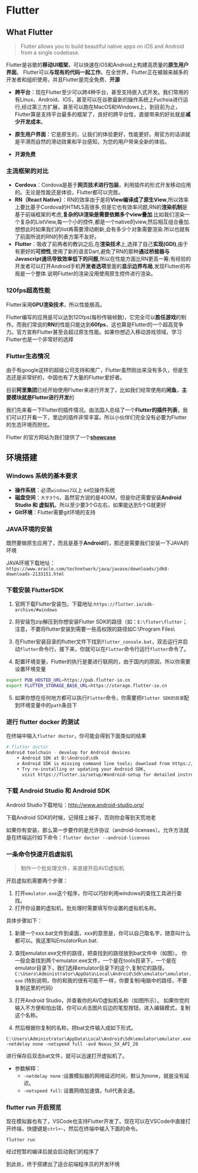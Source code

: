 # Flutter

## What Flutter

> Flutter allows you to build beautiful native apps on iOS and Android from a single codebase.

Flutter是谷歌的**移动UI框架**，可以快速在iOS和Android上构建高质量的**原生用户界面**。 Flutter可以**与现有的代码一起工作**。在全世界，Flutter正在被越来越多的开发者和组织使用，并且Flutter是完全免费、**开源**

- **跨平台**：现在Flutter至少可以跨4种平台，甚至支持嵌入式开发。我们常用的有Linux、Android、IOS，甚至可以在谷歌最新的操作系统上Fuchsia进行运行,经过第三方扩展，甚至可以跑在MacOS和Windows上，到目前为止，Flutter算是支持平台最多的框架了，良好的跨平台性，直接带来的好处就是**减少开发成本**。

- **原生用户界面**：它是原生的，让我们的体验更好，性能更好。用官方的话讲就是平滑而自然的滑动效果和平台感知，为您的用户带来全新的体验。

- **开源免费**

### 主流框架的对比

- **Cordova**：Cordova是基于**网页技术进行包装**，利用插件的形式开发移动应用的。无论是性能还是体验，Flutter都可以完胜。
- **RN（React Native）**：RN的效率由于是将**View编译成了原生View**,所以效率上要比基于Cordova的HTML5高很多,但是它也有效率问题,RN的**渲染机制**是基于前端框架的考虑,**复杂的UI渲染是需要依赖多个view叠加**.比如我们渲染一个复杂的ListView,每一个小的控件,都是一个native的view,然后相互组合叠加.想想此时如果我们的list再需要滑动刷新,会有多少个对象需要渲染.所以也就有了前面所说的RN的列表方案不友好。
- **Flutter**：吸收了前两者的教训之后,在**渲染技术**上,选择了自己**实现(GDI)**,由于有更好的**可控性**,使用了新的语言Dart,避免了RN的那种**通过桥接器与Javascript通讯导致效率低下的问题**,所以在性能方面比RN更高一筹;有经验的开发者可以打开Android手机**开发者选项**里面的**显示边界布局**,发现Flutter的布局是一个整体.说明Flutter的渲染没用使用原生控件进行渲染。

### 120fps超高性能

Flutter采用**GPU渲染技术**，所以性能极高。

Flutter编写的应用是可以达到120fps(每秒传输帧数)，它完全可以**胜任游戏**的制作。而我们常说的**RN**的性能只能达到**60fps**，这也算是Flutter的一个超高竞争力。官方宣称Flutter甚至会超过原生性能。如果你想迈入移动游戏领域，学习Flutter也是一个非常好的选择

### Flutter生态情况

由于有google这样的超级公司支持和推广，Flutter虽然刚出来没有多久，但是生态还是非常好的，中国也有了大量的Flutter爱好者。

目前**阿里集团**已经开始使用Flutter来进行开发了，比如我们经常使用的**闲鱼**，**主要模块就是Flutter进行开发**的

我们先来看一下Flutter的插件情况。由法国人总结了一个**Flutter的插件列表**，我们可以打开看一下，里边的插件非常丰富。所以小伙伴们完全没有必要为Flutter的生态环境而担忧。

Flutter 的官方网站为我们提供了一个[**showcase**](https://github.com/Solido/awesome-flutter)

## 环境搭建

### Windows 系统的基本要求

- **操作系统**：必须`windows7`以上 `64`位操作系统
- **磁盘空间**：`大于3个G`，虽然官方说的是400M，但是你还需要安装**Android Studio 和 虚拟机**，所以至少要3个G左右，如果能达到5个G就更好
- **Git环境**：Flutter需要git环境的支持

### JAVA环境的安装

既然要做原生应用了，而且是基于**Android**的，那还是需要我们安装一下JAVA的环境

JAVA环境下载地址：
`https://www.oracle.com/technetwork/java/javase/downloads/jdk8-downloads-2133151.html`

### 下载安装 FlutterSDK

1. 官网下载Flutter安装包，下载地址:`https://flutter.io/sdk-archive/#windows`

2. 将安装包zip解压到你想安装Flutter SDK的路径（如：`E:\fluter\flutter`；注意，不要将flutter安装到需要一些高权限的路径如C:\Program Files\

3. 在Flutter安装目录的flutter文件下找到`flutter_console.bat`，双击运行并启动`flutter`命令行，接下来，你就可以在`Flutter`命令行运行`flutter`命令了。

4. 配置环境变量，Flutter的执行是要进行联网的，由于国内的原因，所以你需要设置环境变量

``` sh
export PUB_HOSTED_URL=https://pub.flutter-io.cn
export FLUTTER_STORAGE_BASE_URL=https://storage.flutter-io.cn
```

5. 如果你想在任何地方都可以执行`Flutter`命令，你需要把`Flutter SDK的目录`配到环境变量中的`path`条目下

### 进行 flutter docker 的测试

在终端中输入`flutter doctor`，你可能会得到下面类似的结果

``` sh
# flutter doctor
Android toolchain - develop for Android devices
    • Android SDK at D:\Android\sdk
    ✗ Android SDK is missing command line tools; download from https://goo.gl/XxQghQ
    • Try re-installing or updating your Android SDK,
      visit https://flutter.io/setup/#android-setup for detailed instructions.
```

### 下载 Android Studio 和 Android SDK

Android Studio下载地址：http://www.android-studio.org/

下载Android SDK的时候，记得搭上梯子，否则你会等到天荒地老

如果你有安装，那么第一步要作的是允许协议（android-licenses）。允许方法就是在终端运行如下命令：`flutter doctor --android-licenses`



### 一条命令快速开启虚拟机

> 制作一个批处理文件，来直接开启AVD虚拟机

开启虚拟机需要两个步骤：

1. 打开`emulator.exe`这个程序，你可以巧妙利用windows的查找工具进行查找。
2. 打开你设置的虚拟机，批处理时需要填写你设置的虚拟机名称。

具体步骤如下：

1. 新建一个xxx.bat文件到桌面，xxx的意思是，你可以自己取名字，随意叫什么都可以。我这里叫EmulatorRun.bat.
2. 查找emulator.exe文件的路径，把查找到的路径放到bat文件中（如图）。 你一般会查找到两个emulator.exe文件，一个是在tools目录下，一个是在emulator目录下，我们选择emulator目录下的这个,复制它的路径。
`C:\Users\Administrator\AppData\Local\Android\Sdk\emulator\emulator.exe`
(特别说明，你的和我的很有可能不一样，你要复制i电脑中的路径，不要复制这里的代码)

3. 打开Android Studio，并查看你的AVD虚拟机名称（如图所示）。 如果你觉的输入不方便和怕出错，你可以点击图片后边的笔型按钮，进入编辑模式，复制这个名称。

4. 然后根据你复制的名称，把bat文件输入成如下形式。

`C:\Users\Administrator\AppData\Local\Android\Sdk\emulator\emulator.exe -netdelay none -netspeed full -avd Nexus_5X_API_28`

进行保存后双击bat文件，就可以迅速打开虚拟机了。

- 参数解释：
  - `-netdelay none` :设置模拟器的网络延迟时间，默认为none，就是没有延迟。
  - `-netspeed full`: 设置网络加速值，full代表全速。

### flutter run 开启预览

现在模拟器也有了，VSCode也支持Flutter开发了。现在可以在VSCode中直接打开终端，快捷键是`ctrl+~`，然后在终端中输入下面的命令。

`flutter run`

经过短暂的编译后就会启动我们的程序了

到此处，终于搭建出了适合前端程序员的开发环境

#